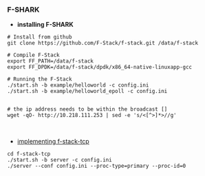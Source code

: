 ### F-SHARK

- **installing F-SHARK**
```
# Install from github
git clone https://github.com/F-Stack/f-stack.git /data/f-stack

# Compile F-Stack
export FF_PATH=/data/f-stack
export FF_DPDK=/data/f-stack/dpdk/x86_64-native-linuxapp-gcc

# Running the F-Stack
./start.sh -b example/helloworld -c config.ini
./start.sh -b example/helloworld_epoll -c config.ini


# the ip address needs to be within the broadcast []
wget -qO- http://10.218.111.253 | sed -e 's/<[^>]*>//g'
```

<br>

- [implementing f-stack-tcp](f-stack-tcp)
```
cd f-stack-tcp
./start.sh -b server -c config.ini
./server --conf config.ini --proc-type=primary --proc-id=0
```
